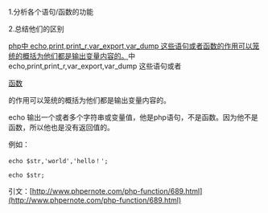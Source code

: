 1.分析各个语句/函数的功能

2.总结他们的区别

[php中 echo,print,print\_r,var\_export,var\_dump 这些语句或者函数的作用可以笼统的概括为他们都是输出变量内容的。](http://www.phpernote.com/php/)中 echo,print,print\_r,var\_export,var\_dump 这些语句或者

[函数](http://www.phpernote.com/php-function/)

的作用可以笼统的概括为他们都是输出变量内容的。

echo 输出一个或者多个字符串或变量值，他是php语句，不是函数。因为他不是函数，所以他也是没有返回值的。

例如：

```
echo $str,'world','hello！';

echo $str;
```

引文：[http://www.phpernote.com/php-function/689.html](http://www.phpernote.com/php-function/689.html)

